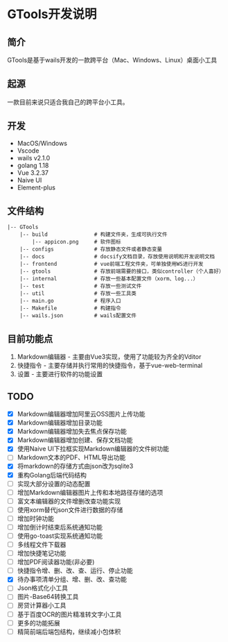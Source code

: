 # GTools开发说明

## 简介

GTools是基于wails开发的一款跨平台（Mac、Windows、Linux）桌面小工具

## 起源

一款目前来说只适合我自己的跨平台小工具。

## 开发

- MacOS/Windows
- Vscode
- wails v2.1.0
- golang 1.18
- Vue 3.2.37
- Naive UI
- Element-plus

## 文件结构

```
|-- GTools
    |-- build               # 构建文件夹，生成可执行文件
        |-- appicon.png     # 软件图标
    |-- configs             # 存放静态文件或者静态变量
    |-- docs                # docsify文档目录，存放使用说明和开发说明文档
    |-- frontend            # vue前端工程文件夹，可单独使用WS进行开发
    |-- gtools              # 存放前端需要的接口，类似controller（个人喜好）
    |-- internal            # 存放一些基本配置文件（xorm、log...）
    |-- test                # 存放一些测试文件
    |-- util                # 存放一些工具类
    |-- main.go             # 程序入口
    |-- Makefile            # 构建指令
    |-- wails.json          # wails配置文件
```

## 目前功能点

1. Markdown编辑器 - 主要由Vue3实现，使用了功能较为齐全的Vditor
2. 快捷指令 - 主要存储并执行常用的快捷指令，基于vue-web-terminal
3. 设置 - 主要进行软件的功能设置

## TODO

- [x] Markdown编辑器增加阿里云OSS图片上传功能
- [x] Markdown编辑器增加目录功能
- [x] Markdown编辑器增加失去焦点保存功能
- [x] Markdown编辑器增加创建、保存文档功能
- [x] 使用Naive UI下拉框实现Markdown编辑器的文件树功能
- [ ] Markdown文本的PDF、HTML导出功能
- [x] 将markdown的存储方式由json改为sqlite3
- [x] 重构Golang后端代码结构
- [ ] 实现大部分设置的动态配置
- [ ] 增加Markdown编辑器图片上传和本地路径存储的选项
- [ ] 富文本编辑器的文件增删改查功能实现
- [ ] 使用xorm替代json文件进行数据的存储
- [ ] 增加时钟功能
- [ ] 增加倒计时结束后系统通知功能
- [ ] 使用go-toast实现系统通知功能
- [ ] 多线程文件下载器
- [ ] 增加快捷笔记功能
- [ ] 增加PDF阅读器功能(非必要)
- [ ] 快捷指令增、删、改、查、运行、停止功能
- [x] 待办事项清单分组、增、删、改、查功能
- [ ] Json格式化小工具
- [ ] 图片-Base64转换工具
- [ ] 房贷计算器小工具
- [ ] 基于百度OCR的图片精准转文字小工具
- [ ] 更多的功能拓展
- [ ] 精简前端后端包结构，继续减小包体积
